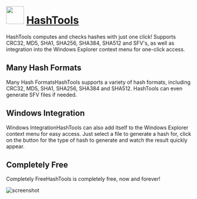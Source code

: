﻿# <img src="https://cdn.jsdelivr.net/gh/chtof/chocolatey-packages/automatic/hashtools/hashtools.png" width="48" height="48"/> [HashTools](https://chocolatey.org/packages/hashtools)

HashTools computes and checks hashes with just one click! Supports CRC32, MD5, SHA1, SHA256, SHA384, SHA512 and SFV's, as well as integration into the Windows Explorer context menu for one-click access.

## Many Hash Formats
Many Hash FormatsHashTools supports a variety of hash formats, including CRC32, MD5, SHA1, SHA256, SHA384 and SHA512. HashTools can even generate SFV files if needed.

## Windows Integration
Windows IntegrationHashTools can also add itself to the Windows Explorer context menu for easy access. Just select a file to generate a hash for, click on the button for the type of hash to generate and watch the result quickly appear.

## Completely Free
Completely FreeHashTools is completely free, now and forever!

![screenshot](https://cdn.jsdelivr.net/gh/chtof/chocolatey-packages/automatic/hashtools/screenshot.png)